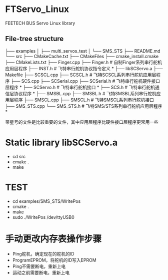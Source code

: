 # FTServo_Linux
FEETECH BUS Servo Linux library

## File-tree structure

├── examples 
│   ├── multi_servos_test
│   └── SMS_STS
├── README.md
└── src
    ├── CMakeCache.txt
    ├── CMakeFiles
    ├── cmake_install.cmake
    ├── CMakeLists.txt
    ├── Finger.cpp
    ├── Finger.h    # 自制Finger系列串行舵机应用层程序
    ├── INST.h      # 飞特串行舵机协议指令定义                  *
    ├── libSCServo.a
    ├── Makefile
    ├── SCSCL.cpp
    ├── SCSCL.h     # 飞特SCSCL系列串行舵机应用层程序
    ├── SCS.cpp
    ├── SCSerial.cpp
    ├── SCSerial.h  # 飞特串行舵机硬件接口层程序                *
    ├── SCServo.h   # 飞特串行舵机接口                        *
    ├── SCS.h       # 飞特串行舵机通信层协议程序                *
    ├── SMSBL.cpp
    ├── SMSBL.h     # 飞特SMSBL系列串行舵机应用层程序
    ├── SMSCL.cpp
    ├── SMSCL.h     # 飞特SMSCL系列串行舵机接口             
    ├── SMS_STS.cpp
    └── SMS_STS.h   # 飞特SMS/STS系列串行舵机应用层程序         *

带星号的文件是比较重要的文件，其中应用层程序比硬件接口层程序更常用一些

# Static library libSCServo.a
- cd src
- cmake .
- make

# TEST
- cd examples/SMS_STS/WritePos
- cmake .
- make
- sudo ./WritePos /dev/ttyUSB0

# 手动更改内存表操作步骤
- Ping舵机，确定现在的舵机的ID
- ProgramEPROM，将舵机的ID写入EPROM
- Ping不需要断电，重新上电
- 运动之前需要断电，重新上电